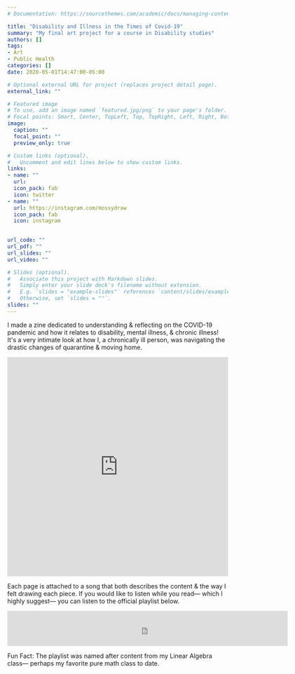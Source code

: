 ```yaml
---
# Documentation: https://sourcethemes.com/academic/docs/managing-content/

title: "Disability and Illness in the Times of Covid-19"
summary: "My final art project for a course in Disability studies"
authors: []
tags: 
- Art
- Public Health
categories: []
date: 2020-05-01T14:47:00-05:00

# Optional external URL for project (replaces project detail page).
external_link: ""

# Featured image
# To use, add an image named `featured.jpg/png` to your page's folder.
# Focal points: Smart, Center, TopLeft, Top, TopRight, Left, Right, BottomLeft, Bottom, BottomRight.
image:
  caption: ""
  focal_point: ""
  preview_only: true

# Custom links (optional).
#   Uncomment and edit lines below to show custom links.
links:
- name: ""
  url: 
  icon_pack: fab
  icon: twitter
- name: ""
  url: https://instagram.com/mossydraw
  icon_pack: fab
  icon: instagram
  

url_code: ""
url_pdf: ""
url_slides: ""
url_video: ""

# Slides (optional).
#   Associate this project with Markdown slides.
#   Simply enter your slide deck's filename without extension.
#   E.g. `slides = "example-slides"` references `content/slides/example-slides.md`.
#   Otherwise, set `slides = ""`.
slides: ""
---
```


I made a zine dedicated to understanding & reflecting on the COVID-19 pandemic and how it relates to disability, mental illness, & chronic illness! It's a very intimate look at how I, a chronically ill person, was navigating the drastic changes of quarantine & moving home.  

<center>
<iframe src="https://cdn.flipsnack.com/widget/v2/widget.html?hash=f13agm3pr" width="100%" height="500" seamless="seamless" scrolling="no" frameBorder="0" allowFullScreen></iframe>
</center>

Each page is attached to a song that both describes the content & the way I felt drawing each piece. If you would like to listen while you read— which I highly suggest— you can listen to the official playlist below.

<center>

<iframe src="https://open.spotify.com/embed/playlist/01lZ5wZFe2p0z6LPCNBSil" width="640" height="80" frameborder="0" allowtransparency="true" allow="encrypted-media"></iframe>

</center>

Fun Fact: The playlist was named after content from my Linear Algebra class— perhaps my favorite pure math class to date.